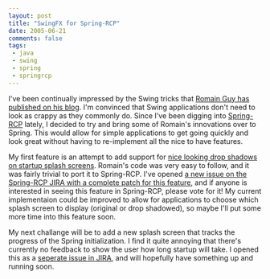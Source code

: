 ```yaml
---
layout: post
title: "SwingFX for Spring-RCP"
date: 2005-06-21
comments: false
tags:
 - java
 - swing
 - spring
 - springrcp
---
```


I've been continually impressed by the Swing tricks that [Romain Guy has published on his blog](http://www.jroller.com/page/gfx). I'm convinced that Swing applications don't need to look as crappy as they commonly do. Since I've been digging into [Spring-RCP](http://www.springframework.org/spring-rcp) lately, I decided to try and bring some of Romain's innovations over to Spring. This would allow for simple applications to get going quickly and look great without having to re-implement all the nice to have features.


My first feature is an attempt to add support for [nice looking drop shadows on startup splash screens](http://www.jroller.com/page/gfx/?anchor=better_shadow). Romain's code was very easy to follow, and it was fairly trivial to port it to Spring-RCP. I've opened [a new issue on the Spring-RCP JIRA with a complete patch for this feature](http://opensource.atlassian.com/projects/spring/browse/RCP-126), and if anyone is interested in seeing this feature in Spring-RCP, please vote for it! My current implementaion could be improved to allow for applications to choose which splash screen to display (original or drop shadowed), so maybe I'll put some more time into this feature soon.


My next challange will be to add a new splash screen that tracks the progress of the Spring initialization. I find it quite annoying that there's currently no feedback to show the user how long startup will take. I opened this as a [seperate issue in JIRA](http://opensource.atlassian.com/projects/spring/browse/RCP-112), and will hopefully have something up and running soon.


